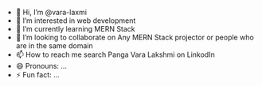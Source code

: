 - 👋 Hi, I’m @vara-laxmi
- 👀 I’m interested in web development
- 🌱 I’m currently learning MERN Stack
- 💞️ I’m looking to collaborate on Any MERN Stack projector or people who are in the same domain
- 📫 How to reach me search Panga Vara Lakshmi on LinkodIn
- 😄 Pronouns: ...
- ⚡ Fun fact: ...

<!---
vara-laxmi/vara-laxmi is a ✨ special ✨ repository because its `README.md` (this file) appears on your GitHub profile.
You can click the Preview link to take a look at your changes.
--->
